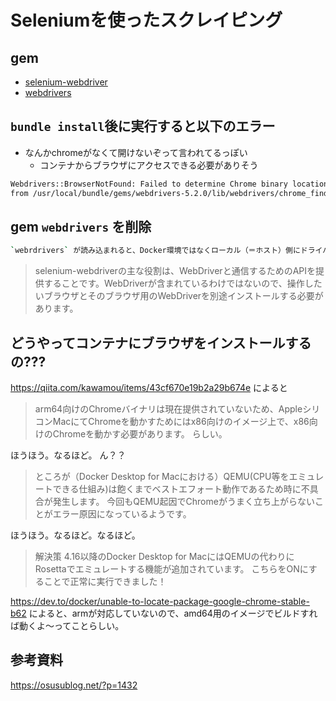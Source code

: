 # Seleniumを使ったスクレイピング

## gem
- [selenium-webdriver](https://rubygems.org/gems/selenium-webdriver)
- [webdrivers](https://rubygems.org/gems/webdrivers)

## `bundle install`後に実行すると以下のエラー
- なんかchromeがなくて開けないぞって言われてるっぽい
  - コンテナからブラウザにアクセスできる必要がありそう

```bash
Webdrivers::BrowserNotFound: Failed to determine Chrome binary location.
from /usr/local/bundle/gems/webdrivers-5.2.0/lib/webdrivers/chrome_finder.rb:21:in `location'
```

## gem `webdrivers` を削除
```bash
`webrdrivers` が読み込まれると、Docker環境ではなくローカル（＝ホスト）側にドライバーを探しにいってしまうらしく、ローカル側ではドライバーが見つからないため、Webdrivers::BrowserNotFoundが発生していたようです。
```

> selenium-webdriverの主な役割は、WebDriverと通信するためのAPIを提供することです。WebDriverが含まれているわけではないので、操作したいブラウザとそのブラウザ用のWebDriverを別途インストールする必要があります。

## どうやってコンテナにブラウザをインストールするの???
https://qiita.com/kawamou/items/43cf670e19b2a29b674e によると
> arm64向けのChromeバイナリは現在提供されていないため、AppleシリコンMacにてChromeを動かすためにはx86向けのイメージ上で、x86向けのChromeを動かす必要があります。
らしい。

ほうほう。なるほど。
ん？？

> ところが（Docker Desktop for Macにおける）QEMU(CPU等をエミュレートできる仕組み)は飽くまでベストエフォート動作であるため時に不具合が発生します。
> 今回もQEMU起因でChromeがうまく立ち上がらないことがエラー原因になっているようです。

ほうほう。なるほど。なるほど。

> 解決策
> 4.16以降のDocker Desktop for MacにはQEMUの代わりにRosettaでエミュレートする機能が追加されています。
> こちらをONにすることで正常に実行できました！

https://dev.to/docker/unable-to-locate-package-google-chrome-stable-b62
によると、armが対応していないので、amd64用のイメージでビルドすれば動くよ〜ってことらしい。

## 参考資料
https://osusublog.net/?p=1432
